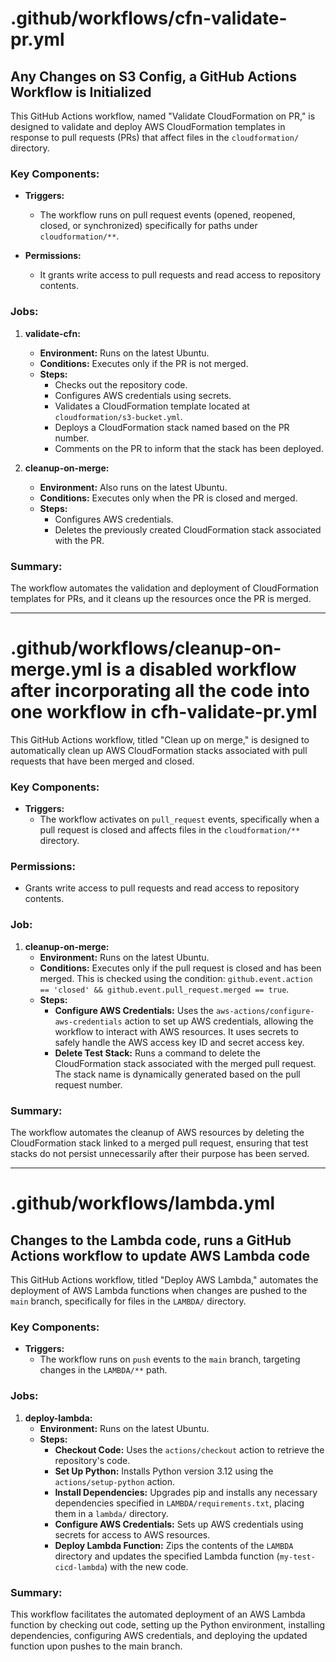 # .github/workflows/cfn-validate-pr.yml

## Any Changes on S3 Config, a GitHub Actions Workflow is Initialized

This GitHub Actions workflow, named "Validate CloudFormation on PR," is designed to validate and deploy AWS CloudFormation templates in response to pull requests (PRs) that affect files in the `cloudformation/` directory.

### Key Components:

- **Triggers:** 
  - The workflow runs on pull request events (opened, reopened, closed, or synchronized) specifically for paths under `cloudformation/**`.

- **Permissions:** 
  - It grants write access to pull requests and read access to repository contents.

### Jobs:

1. **validate-cfn:**
   - **Environment:** Runs on the latest Ubuntu.
   - **Conditions:** Executes only if the PR is not merged.
   - **Steps:**
     - Checks out the repository code.
     - Configures AWS credentials using secrets.
     - Validates a CloudFormation template located at `cloudformation/s3-bucket.yml`.
     - Deploys a CloudFormation stack named based on the PR number.
     - Comments on the PR to inform that the stack has been deployed.

2. **cleanup-on-merge:**
   - **Environment:** Also runs on the latest Ubuntu.
   - **Conditions:** Executes only when the PR is closed and merged.
   - **Steps:**
     - Configures AWS credentials.
     - Deletes the previously created CloudFormation stack associated with the PR.

### Summary:
The workflow automates the validation and deployment of CloudFormation templates for PRs, and it cleans up the resources once the PR is merged.

---

# .github/workflows/cleanup-on-merge.yml is a disabled workflow after incorporating all the code into one workflow in cfh-validate-pr.yml

This GitHub Actions workflow, titled "Clean up on merge," is designed to automatically clean up AWS CloudFormation stacks associated with pull requests that have been merged and closed.

### Key Components:

- **Triggers:** 
  - The workflow activates on `pull_request` events, specifically when a pull request is closed and affects files in the `cloudformation/**` directory.

### Permissions:
- Grants write access to pull requests and read access to repository contents.

### Job:

1. **cleanup-on-merge:**
   - **Environment:** Runs on the latest Ubuntu.
   - **Conditions:** Executes only if the pull request is closed and has been merged. This is checked using the condition: `github.event.action == 'closed' && github.event.pull_request.merged == true`.
   - **Steps:**
     - **Configure AWS Credentials:** Uses the `aws-actions/configure-aws-credentials` action to set up AWS credentials, allowing the workflow to interact with AWS resources. It uses secrets to safely handle the AWS access key ID and secret access key.
     - **Delete Test Stack:** Runs a command to delete the CloudFormation stack associated with the merged pull request. The stack name is dynamically generated based on the pull request number.

### Summary:
The workflow automates the cleanup of AWS resources by deleting the CloudFormation stack linked to a merged pull request, ensuring that test stacks do not persist unnecessarily after their purpose has been served.

---

# .github/workflows/lambda.yml

## Changes to the Lambda code, runs a GitHub Actions workflow to update AWS Lambda code

This GitHub Actions workflow, titled "Deploy AWS Lambda," automates the deployment of AWS Lambda functions when changes are pushed to the `main` branch, specifically for files in the `LAMBDA/` directory.

### Key Components:

- **Triggers:** 
  - The workflow runs on `push` events to the `main` branch, targeting changes in the `LAMBDA/**` path.

### Jobs:

1. **deploy-lambda:**
   - **Environment:** Runs on the latest Ubuntu.
   - **Steps:**
     - **Checkout Code:** Uses the `actions/checkout` action to retrieve the repository's code.
     - **Set Up Python:** Installs Python version 3.12 using the `actions/setup-python` action.
     - **Install Dependencies:** Upgrades pip and installs any necessary dependencies specified in `LAMBDA/requirements.txt`, placing them in a `lambda/` directory.
     - **Configure AWS Credentials:** Sets up AWS credentials using secrets for access to AWS resources.
     - **Deploy Lambda Function:** Zips the contents of the `LAMBDA` directory and updates the specified Lambda function (`my-test-cicd-lambda`) with the new code.

### Summary:
This workflow facilitates the automated deployment of an AWS Lambda function by checking out code, setting up the Python environment, installing dependencies, configuring AWS credentials, and deploying the updated function upon pushes to the main branch.

